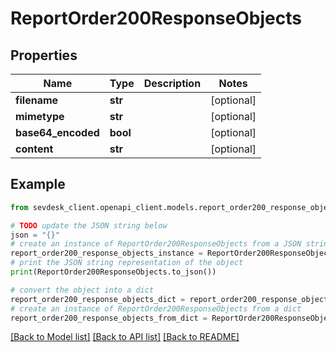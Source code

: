 # ReportOrder200ResponseObjects


## Properties

Name | Type | Description | Notes
------------ | ------------- | ------------- | -------------
**filename** | **str** |  | [optional] 
**mimetype** | **str** |  | [optional] 
**base64_encoded** | **bool** |  | [optional] 
**content** | **str** |  | [optional] 

## Example

```python
from sevdesk_client.openapi_client.models.report_order200_response_objects import ReportOrder200ResponseObjects

# TODO update the JSON string below
json = "{}"
# create an instance of ReportOrder200ResponseObjects from a JSON string
report_order200_response_objects_instance = ReportOrder200ResponseObjects.from_json(json)
# print the JSON string representation of the object
print(ReportOrder200ResponseObjects.to_json())

# convert the object into a dict
report_order200_response_objects_dict = report_order200_response_objects_instance.to_dict()
# create an instance of ReportOrder200ResponseObjects from a dict
report_order200_response_objects_from_dict = ReportOrder200ResponseObjects.from_dict(report_order200_response_objects_dict)
```
[[Back to Model list]](../README.md#documentation-for-models) [[Back to API list]](../README.md#documentation-for-api-endpoints) [[Back to README]](../README.md)


